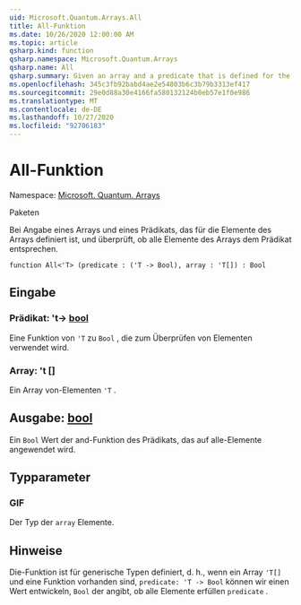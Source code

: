 ```yaml
---
uid: Microsoft.Quantum.Arrays.All
title: All-Funktion
ms.date: 10/26/2020 12:00:00 AM
ms.topic: article
qsharp.kind: function
qsharp.namespace: Microsoft.Quantum.Arrays
qsharp.name: All
qsharp.summary: Given an array and a predicate that is defined for the elements of the array, and checks if all elements of the array satisfy the predicate.
ms.openlocfilehash: 345c3fb92babd4ae2e54803b6c3b79b3313ef417
ms.sourcegitcommit: 29e0d88a30e4166fa580132124b0eb57e1f0e986
ms.translationtype: MT
ms.contentlocale: de-DE
ms.lasthandoff: 10/27/2020
ms.locfileid: "92706183"
---
```

# <a name="all-function"></a>All-Funktion

Namespace: [Microsoft. Quantum. Arrays](xref:Microsoft.Quantum.Arrays)

Paketen [](https://nuget.org/packages/)


Bei Angabe eines Arrays und eines Prädikats, das für die Elemente des Arrays definiert ist, und überprüft, ob alle Elemente des Arrays dem Prädikat entsprechen.

```qsharp
function All<'T> (predicate : ('T -> Bool), array : 'T[]) : Bool
```


## <a name="input"></a>Eingabe

### <a name="predicate--t---bool"></a>Prädikat: 't-> [bool](xref:microsoft.quantum.lang-ref.bool)

Eine Funktion von `'T` zu `Bool` , die zum Überprüfen von Elementen verwendet wird.


### <a name="array--t"></a>Array: 't []

Ein Array von-Elementen `'T` .



## <a name="output--bool"></a>Ausgabe: [bool](xref:microsoft.quantum.lang-ref.bool)

Ein `Bool` Wert der and-Funktion des Prädikats, das auf alle-Elemente angewendet wird.

## <a name="type-parameters"></a>Typparameter

### <a name="t"></a>GIF

Der Typ der `array` Elemente.

## <a name="remarks"></a>Hinweise

Die-Funktion ist für generische Typen definiert, d. h., wenn ein Array `'T[]` und eine Funktion vorhanden sind, `predicate: 'T -> Bool` können wir einen Wert entwickeln, `Bool` der angibt, ob alle Elemente erfüllen `predicate` .